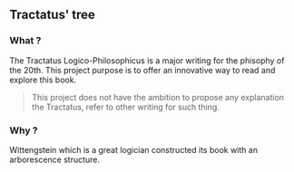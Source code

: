 ## Tractatus' tree

### What ?
The Tractatus Logico-Philosophicus is a major writing for the phisophy of the 20th. This project purpose is to offer an innovative way to read and explore this book. 
> This project does not have the ambition to propose any explanation the Tractatus, refer to other writing for such thing.


### Why ? 
Wittengstein which is a great logician constructed its book with an arborescence structure. 

